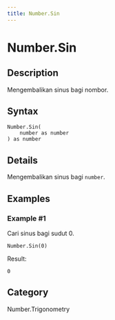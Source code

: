 ```yaml
---
title: Number.Sin
---
```


# Number.Sin


## Description

Mengembalikan sinus bagi nombor.


## Syntax

```powerquery
Number.Sin(
    number as number
) as number
```


## Details

Mengembalikan sinus bagi <code>number</code>.


## Examples

### Example #1 
Cari sinus bagi sudut 0.
```powerquery
Number.Sin(0)
```

Result: 
```powerquery
0
```




## Category
Number.Trigonometry
